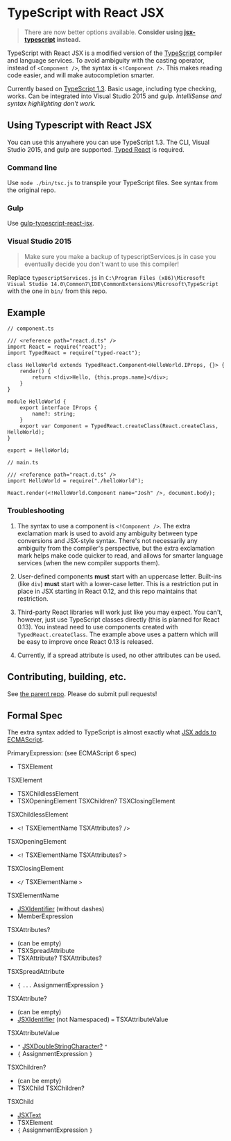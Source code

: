 # TypeScript with React JSX

> There are now better options available. **Consider using [jsx-typescript](https://github.com/fdecampredon/jsx-typescript) instead.**

TypeScript with React JSX is a modified version of the [TypeScript](https://github.com/Microsoft/TypeScript) compiler and language services. To avoid ambiguity with the casting operator, instead of `<Component />`, the syntax is `<!Component />`. This makes reading code easier, and will make autocompletion smarter.

Currently based on [TypeScript 1.3](https://github.com/Microsoft/TypeScript). Basic usage, including type checking, works. Can be integrated into Visual Studio 2015 and gulp. *IntelliSense and syntax highlighting don't work.*

## Using Typescript with React JSX
You can use this anywhere you can use TypeScript 1.3. The CLI, Visual Studio 2015, and gulp are supported. [Typed React](https://github.com/Asana/typed-react) is required.

### Command line
Use `node ./bin/tsc.js` to transpile your TypeScript files. See syntax from the original repo.

### Gulp
Use [gulp-typescript-react-jsx](https://github.com/jnetterf/gulp-typescript-react-jsx).

### Visual Studio 2015
> Make sure you make a backup of typescriptServices.js in case you eventually decide you don't want to use this compiler!

Replace `typescriptServices.js` in `C:\Program Files (x86)\Microsoft Visual Studio 14.0\Common7\IDE\CommonExtensions\Microsoft\TypeScript` with the one in `bin/` from this repo.

## Example

```
// component.ts

/// <reference path="react.d.ts" />
import React = require("react");
import TypedReact = require("typed-react");

class HelloWorld extends TypedReact.Component<HelloWorld.IProps, {}> {
    render() {
        return <!div>Hello, {this.props.name}</div>;
    }
}

module HelloWorld {
    export interface IProps {
        name?: string;
    }
    export var Component = TypedReact.createClass(React.createClass, HelloWorld);
}

export = HelloWorld;
```

```
// main.ts

/// <reference path="react.d.ts" />
import HelloWorld = require("./helloWorld");

React.render(<!HelloWorld.Component name="Josh" />, document.body);
```

### Troubleshooting
1. The syntax to use a component is `<!Component />`. The extra exclamation mark is used to avoid any
   ambiguity between type conversions and JSX-style syntax. There's not necessarily any ambiguity from
   the compiler's perspective, but the extra exclamation mark helps make code quicker to read, and allows
   for smarter language services (when the new compiler supports them).

2. User-defined components **must** start with an uppercase letter. Built-ins (like `div`) **must** start with
   a lower-case letter. This is a restriction put in place in JSX starting in React 0.12, and this repo
   maintains that restriction.

3. Third-party React libraries will work just like you may expect. You can't, however, just use TypeScript
   classes directly (this is planned for React 0.13). You instead need to use components created with
   `TypedReact.createClass`. The example above uses a pattern which will be easy to improve once React
   0.13 is released.

4. Currently, if a spread attribute is used, no other attributes can be used.

## Contributing, building, etc.

See [the parent repo](https://github.com/Microsoft/TypeScript). Please do submit pull requests!

## Formal Spec
The extra syntax added to TypeScript is almost exactly what [JSX adds to ECMAScript](https://facebook.github.io/jsx/).

PrimaryExpression: (see ECMAScript 6 spec)
* TSXElement

TSXElement
* TSXChildlessElement
* TSXOpeningElement TSXChildren? TSXClosingElement

TSXChildlessElement
* `<!` TSXElementName TSXAttributes? `/>`

TSXOpeningElement
* `<!` TSXElementName TSXAttributes? `>`

TSXClosingElement
* `</` TSXElementName `>`

TSXElementName
* [JSXIdentifier](https://facebook.github.io/jsx/) (without dashes)
* MemberExpression

TSXAttributes?
* (can be empty)
* TSXSpreadAttribute
* TSXAttribute? TSXAttributes?

TSXSpreadAttribute
* `{` `...` AssignmentExpression `}`

TSXAttribute?
* (can be empty)
* [JSXIdentifier](https://facebook.github.io/jsx/) (not Namespaced) `=` TSXAttributeValue

TSXAttributeValue
* `"` [JSXDoubleStringCharacter?](https://facebook.github.io/jsx/) `"`
* `{` AssignmentExpression `}`

TSXChildren?
* (can be empty)
* TSXChild TSXChildren?

TSXChild
* [JSXText](https://facebook.github.io/jsx/)
* TSXElement
* `{` AssignmentExpression `}`
